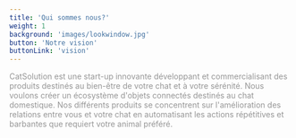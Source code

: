 ```yaml
---
title: 'Qui sommes nous?'
weight: 1
background: 'images/lookwindow.jpg'
button: 'Notre vision'
buttonLink: 'vision'
---
```

<div style="color:#969696">

CatSolution est une start-up innovante développant et commercialisant des produits destinés au bien-être de votre chat et à votre sérénité. Nous voulons créer un écosystème d'objets connectés destinés au chat domestique. Nos différents produits se concentrent sur l'amélioration des relations entre vous et votre chat en automatisant les actions répétitives et barbantes que requiert votre animal préféré.

</div>